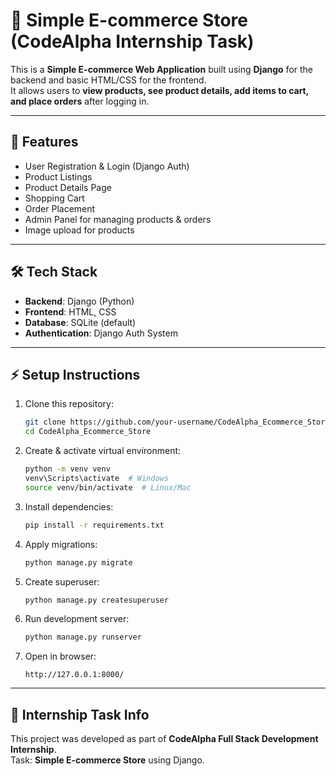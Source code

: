 # 🛒 Simple E-commerce Store (CodeAlpha Internship Task)

This is a **Simple E-commerce Web Application** built using **Django** for the backend and basic HTML/CSS for the frontend.  
It allows users to **view products, see product details, add items to cart, and place orders** after logging in.

---

## 🚀 Features
- User Registration & Login (Django Auth)
- Product Listings
- Product Details Page
- Shopping Cart
- Order Placement
- Admin Panel for managing products & orders
- Image upload for products

---

## 🛠️ Tech Stack
- **Backend**: Django (Python)
- **Frontend**: HTML, CSS
- **Database**: SQLite (default)
- **Authentication**: Django Auth System

---

## ⚡ Setup Instructions

1. Clone this repository:
   ```bash
   git clone https://github.com/your-username/CodeAlpha_Ecommerce_Store.git
   cd CodeAlpha_Ecommerce_Store
   ```

2. Create & activate virtual environment:
   ```bash
   python -m venv venv
   venv\Scripts\activate  # Windows
   source venv/bin/activate  # Linux/Mac
   ```

3. Install dependencies:
   ```bash
   pip install -r requirements.txt
   ```

4. Apply migrations:
   ```bash
   python manage.py migrate
   ```

5. Create superuser:
   ```bash
   python manage.py createsuperuser
   ```

6. Run development server:
   ```bash
   python manage.py runserver
   ```

7. Open in browser:
   ```
   http://127.0.0.1:8000/
   ```

---

## 📌 Internship Task Info
This project was developed as part of **CodeAlpha Full Stack Development Internship**.  
Task: **Simple E-commerce Store** using Django.
